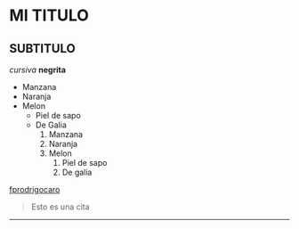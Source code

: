# MI TITULO
## SUBTITULO

<!-- FORMATOS -->
*cursiva*
**negrita**

<!-- Listas -->
* Manzana
* Naranja
* Melon
    * Piel de sapo
    * De Galia
      1. Manzana
      2. Naranja
      3. Melon
         1. Piel de sapo
         2. De galia

<!-- Enlaces -->
[fprodrigocaro](https://fprodrigocaro.org)

<!-- Citas -->
> Esto es una cita

<!-- Linea Horizontal -->
---
